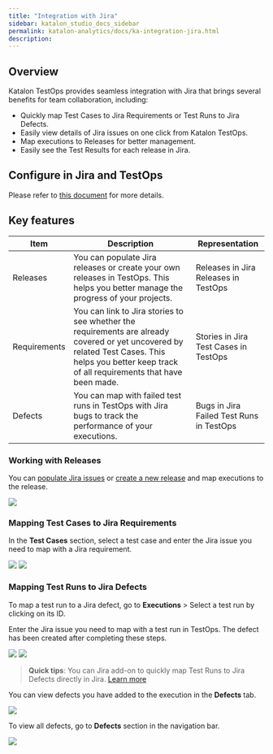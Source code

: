 ```yaml
---
title: "Integration with Jira" 
sidebar: katalon_studio_docs_sidebar
permalink: katalon-analytics/docs/ka-integration-jira.html 
description: 
---
```

## Overview

Katalon TestOps provides seamless integration with Jira that brings several benefits for team collaboration, including:
- Quickly map Test Cases to Jira Requirements or Test Runs to Jira Defects.
- Easily view details of Jira issues on one click from Katalon TestOps.
- Map executions to Releases for better management.
- Easily see the Test Results for each release in Jira.

## Configure in Jira and TestOps

Please refer to [this document](https://docs.katalon.com/katalon-analytics/docs/kt-jira-config.html) for more details.

## Key features


| Item         | Description                                                                                                                                                                                                                           | Representation                           |
|--------------|---------------------------------------------------------------------------------------------------------------------------------------------------------------------------------------------------------------------------------------|------------------------------------------|
| Releases     | You can populate Jira releases or create your own releases in TestOps. This helps you better manage the progress of your projects.                                                          | Releases in Jira <br> Releases in TestOps     |
| Requirements | You can link to Jira stories to see whether the requirements are already covered or yet uncovered by related Test Cases. This helps you better keep track of all requirements that have been made. | Stories in Jira <br> Test Cases in TestOps    |
| Defects      | You can map with failed test runs in TestOps with Jira bugs to track the performance of your executions.                                                                                       | Bugs in Jira <br> Failed Test Runs in TestOps |

### Working with Releases

You can [populate Jira issues](https://docs.katalon.com/katalon-analytics/docs/kt-jira-release.html) or [create a new release](https://docs.katalon.com/katalon-analytics/docs/release.html) and map executions to the release.

<img src="https://github.com/katalon-studio/docs-images/raw/master/katalon-analytics/docs/release/release-list.png" width="" height="">

### Mapping Test Cases to Jira Requirements

In the **Test Cases** section, select a test case and enter the Jira issue you need to map with a Jira requirement.


<img src="https://github.com/katalon-studio/docs-images/raw/master/katalon-analytics/docs/ka-integration-jira/requirements-testops.png" width="" height="">

<img src="https://github.com/katalon-studio/docs-images/raw/master/katalon-analytics/docs/ka-integration-jira/linked-test-case.png" width="" height="">


### Mapping Test Runs to Jira Defects

To  map a test run to a Jira defect, go to **Executions** > Select a test run by clicking on its ID.

Enter the Jira issue you need to map with a test run in TestOps. The defect has been created after completing these steps.

<img src="https://github.com/katalon-studio/docs-images/raw/master/katalon-analytics/docs/ka-integration-jira/test-run-testops.png" width="" height="">

<img src="https://github.com/katalon-studio/docs-images/raw/master/katalon-analytics/docs/ka-integration-jira/linked-test-run.png" width="" height="">

> **Quick tips**: You can Jira add-on to quickly map Test Runs to Jira Defects directly in Jira. [Learn more](https://docs.katalon.com/katalon-analytics/docs/kt-jira-issue.html)

You can view defects you have added to the execution in the **Defects** tab.

<img src="https://github.com/katalon-studio/docs-images/raw/master/katalon-analytics/docs/ka-integration-jira/defect-tab.png" width="" height="">

To view all defects, go to **Defects** section in the navigation bar.

<img src="https://github.com/katalon-studio/docs-images/raw/master/katalon-analytics/docs/ka-integration-jira/defect-menu.png" width="" height="">

